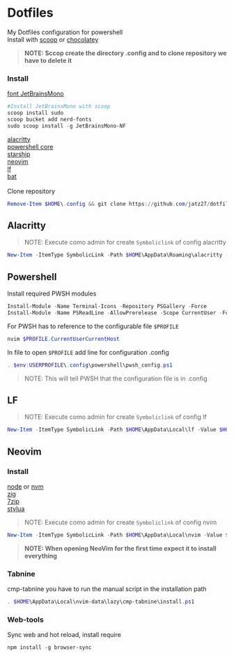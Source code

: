 # Dotfiles
My Dotfiles configuration for powershell\
Install with [scoop](https://scoop.sh/#/) or [chocolatey](https://chocolatey.org/)<br>
>**NOTE: Sccop create the directory .config and to clone repository we have to delete it**

### Install
[font JetBrainsMono](https://www.nerdfonts.com/font-downloads)<br>
``````powershell
#Install JetBrainsMono with scoop
scoop install sudo
scoop bucket add nerd-fonts
sudo scoop install -g JetBrainsMono-NF
``````
[alacritty](https://alacritty.org/)\
[powershell core](https://github.com/PowerShell/PowerShell/releases)\
[starship](https://starship.rs/)\
[neovim](https://neovim.io/)\
[lf](https://pkg.go.dev/github.com/gokcehan/lf)\
[bat](https://github.com/sharkdp/bat)\
<br>
Clone repository<br>
````powershell
Remove-Item $HOME\.config && git clone https://github.com/jatz27/dotfiles.config.git $HOME\.config
````
## Alacritty
> NOTE: Execute como admin for create ``Symboliclink`` of config alacritty
``````````powershell
New-Item -ItemType SymbolicLink -Path $HOME\AppData\Roaming\alacritty -Value $HOME\.config\alacritty
``````````
## Powershell
Install required PWSH modules
``````````powershell
Install-Module -Name Terminal-Icons -Repository PSGallery -Force
Install-Module -Name PSReadLine -AllowPrerelease -Scope CurrentUser -Force -SkipPublisherCheck
``````````
For PWSH has to reference to the configurable file ```$PROFILE```
``````````powershell
nvim $PROFILE.CurrentUserCurrentHost
``````````
In file to open ```$PROFILE``` add line for configuration .config
``````````powershell
. $env:USERPROFILE\.config\powershell\pwsh_config.ps1
``````````
> NOTE: This will tell PWSH that the configuration file is in .config
## LF
> NOTE: Execute como admin for create ``Symboliclink`` of config lf
``````````powershell
New-Item -ItemType SymbolicLink -Path $HOME\AppData\Local\lf -Value $HOME\.config\lf
``````````
## Neovim
### Install
[node](https://nodejs.org/en/) or
[nvm](https://github.com/coreybutler/nvm-windows)\
[zig](https://scoop.sh/#/apps?q=zig&s=0&d=1&o=true)\
[7zip](https://www.7-zip.org/)\
[stylua](https://scoop.sh/#/apps?s=0&d=1&o=true&q=stylua)
> NOTE: Execute como admin for create ``Symboliclink`` of config nvim
``````````powershell
New-Item -ItemType SymbolicLink -Path $HOME\AppData\Local\nvim -Value $HOME\.config\nvim
``````````
>**NOTE: When opening NeoVim for the first time expect it to install everything**
### Tabnine
cmp-tabnine you have to run the manual script in the installation path
``````````powershell
. $HOME\AppData\Local\nvim-data\lazy\cmp-tabnine\install.ps1
``````````
### Web-tools
Sync web and hot reload, install require
``````````powershell
npm install -g browser-sync
``````````
